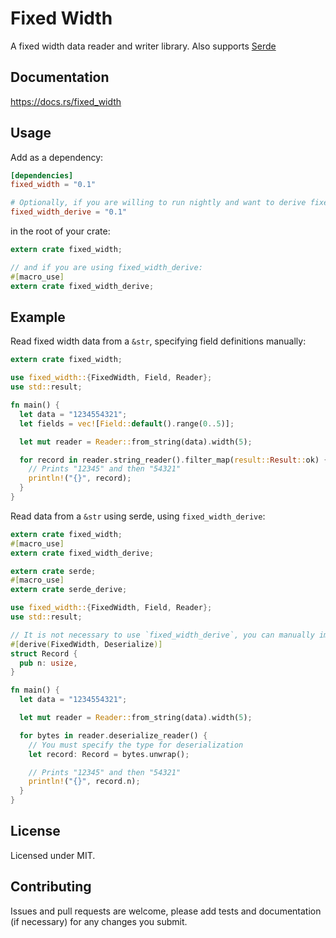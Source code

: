 # Fixed Width

A fixed width data reader and writer library. Also supports [Serde](https://github.com/serde-rs/serde)

## Documentation

https://docs.rs/fixed_width

## Usage

Add as a dependency:

```toml
[dependencies]
fixed_width = "0.1"

# Optionally, if you are willing to run nightly and want to derive fixed width field definitions:
fixed_width_derive = "0.1"
```

in the root of your crate:

```rust
extern crate fixed_width;

// and if you are using fixed_width_derive:
#[macro_use]
extern crate fixed_width_derive;
```

## Example

Read fixed width data from a `&str`, specifying field definitions manually:

```rust
extern crate fixed_width;

use fixed_width::{FixedWidth, Field, Reader};
use std::result;

fn main() {
  let data = "1234554321";
  let fields = vec![Field::default().range(0..5)];

  let mut reader = Reader::from_string(data).width(5);

  for record in reader.string_reader().filter_map(result::Result::ok) {
    // Prints "12345" and then "54321"
    println!("{}", record);
  }
}
```

Read data from a `&str` using serde, using `fixed_width_derive`:

```rust
extern crate fixed_width;
#[macro_use]
extern crate fixed_width_derive;

extern crate serde;
#[macro_use]
extern crate serde_derive;

use fixed_width::{FixedWidth, Field, Reader};
use std::result;

// It is not necessary to use `fixed_width_derive`, you can manually implement the `FixedWidth` trait.
#[derive(FixedWidth, Deserialize)]
struct Record {
  pub n: usize,
}

fn main() {
  let data = "1234554321";

  let mut reader = Reader::from_string(data).width(5);

  for bytes in reader.deserialize_reader() {
    // You must specify the type for deserialization
    let record: Record = bytes.unwrap();

    // Prints "12345" and then "54321"
    println!("{}", record.n);
  }
}
```

## License

Licensed under MIT.

## Contributing

Issues and pull requests are welcome, please add tests and documentation (if necessary) for any changes you submit.
